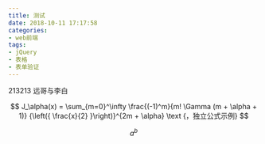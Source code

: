 ```yaml
---
title: 测试
date: 2018-10-11 17:17:58
categories: 
- web前端
tags:
- jQuery
- 表格
- 表单验证
---
```

213213 远哥与李白

$$ J_\alpha(x) = \sum_{m=0}^\infty \frac{(-1)^m}{m! \Gamma (m + \alpha + 1)} {\left({ \frac{x}{2} }\right)}^{2m + \alpha} \text {，独立公式示例} $$

$$ a^b $$